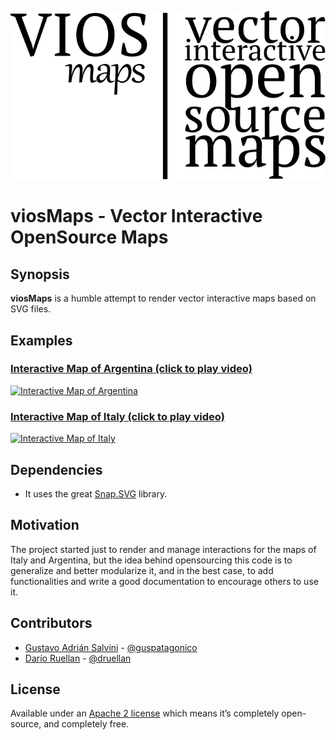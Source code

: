 ![viosMaps](media/viosmaps-complete-logo.png)

# viosMaps - Vector Interactive OpenSource Maps

## Synopsis

**viosMaps** is a humble attempt to render vector interactive maps based on SVG files. 

## Examples

### [Interactive Map of Argentina (click to play video)](http://www.youtube.com/watch?v=prYIRGF3WjI)

[![Interactive Map of Argentina](http://img.youtube.com/vi/prYIRGF3WjI/0.jpg)](http://www.youtube.com/watch?v=prYIRGF3WjI "Interactive Map of Argentina")

### [Interactive Map of Italy (click to play video)](http://www.youtube.com/watch?v=CGg1kKw0Qnk)

[![Interactive Map of Italy](http://img.youtube.com/vi/CGg1kKw0Qnk/0.jpg)](http://www.youtube.com/watch?v=CGg1kKw0Qnk "Interactive Map of Italy")

## Dependencies

* It uses the great [Snap.SVG](http://snapsvg.io) library.

## Motivation

The project started just to render and manage interactions for the maps of Italy and Argentina, but the idea behind opensourcing this code is to generalize and better modularize it, and in the best case, to add functionalities and write a good documentation to encourage others to use it.

## Contributors

* [Gustavo Adrián Salvini](https://linkedin.com/in/gustavosalvini) - [@guspatagonico](http://twitter.com/guspatagonico)
* [Darío Ruellan](http://linkedin.com/in/darioruellan) - [@druellan](http://twitter.com/druellan)
## License

Available under an [Apache 2 license](https://github.com/adobe-webplatform/Snap.svg/blob/master/LICENSE) which means it’s completely open-source, and completely free.
